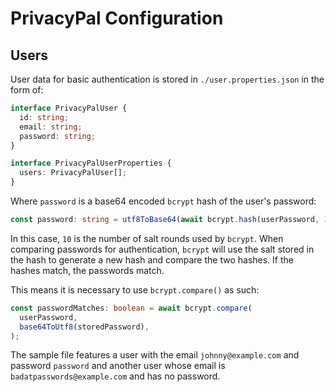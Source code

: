 # PrivacyPal Configuration

## Users

User data for basic authentication is stored in `./user.properties.json` in the form of:

```typescript
interface PrivacyPalUser {
  id: string;
  email: string;
  password: string;
}

interface PrivacyPalUserProperties {
  users: PrivacyPalUser[];
}
```

Where `password` is a base64 encoded `bcrypt` hash of the user's password:

```typescript
const password: string = utf8ToBase64(await bcrypt.hash(userPassword, 10));
```

In this case, `10` is the number of salt rounds used by `bcrypt`. When comparing passwords for authentication, `bcrypt` will use the salt stored in the hash to generate a new hash and compare the two hashes. If the hashes match, the passwords match.

This means it is necessary to use `bcrypt.compare()` as such:

```typescript
const passwordMatches: boolean = await bcrypt.compare(
  userPassword,
  base64ToUtf8(storedPassword),
);
```

The sample file features a user with the email `johnny@example.com` and password `password` and another user whose email is `badatpasswords@example.com` and has no password.
